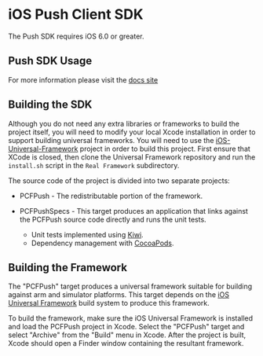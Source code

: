 iOS Push Client SDK
===================

The Push SDK requires iOS 6.0 or greater.


Push SDK Usage
--------------

For more information please visit the [docs site](https://github.com/cfmobile/docs-pushnotifications-ios)


Building the SDK
----------------

Although you do not need any extra libraries or frameworks to build the project itself, you will need to modify your local Xcode installation in order to support building universal frameworks.  You will need to use the [iOS-Universal-Framework](https://github.com/kstenerud/iOS-Universal-Framework) project in order to build this project. First ensure that XCode is closed, then clone the Universal Framework repository and run the `install.sh` script in the `Real Framework` subdirectory.

The source code of the project is divided into two separate projects:

 * PCFPush - The redistributable portion of the framework.

 * PCFPushSpecs - This target produces an application that links against the PCFPush source code directly and runs the unit tests.

	* Unit tests implemented using [Kiwi](https://github.com/kiwi-bdd/Kiwi).
	* Dependency management with [CocoaPods](http://cocoapods.org/).


Building the Framework
----------------------

The "PCFPush" target produces a universal framework suitable for building against arm and simulator platforms.  This target depends on the [iOS Universal Framework](https://github.com/kstenerud/iOS-Universal-Framework) build system to produce this framework.

To build the framework, make sure the iOS Universal Framework is installed and load the PCFPush project in Xcode.  Select the "PCFPush" target and select "Archive" from the "Build" menu in Xcode.  After the project is built, Xcode should open a Finder window containing the resultant framework.

